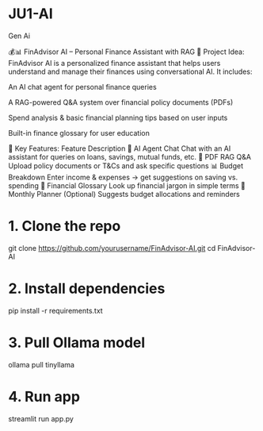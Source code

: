 # JU1-AI
Gen Ai

💰📊 FinAdvisor AI – Personal Finance Assistant with RAG
🧠 Project Idea:
FinAdvisor AI is a personalized finance assistant that helps users understand and manage their finances using conversational AI. It includes:

An AI chat agent for personal finance queries

A RAG-powered Q&A system over financial policy documents (PDFs)

Spend analysis & basic financial planning tips based on user inputs

Built-in finance glossary for user education

🔑 Key Features:
Feature	Description
🧠 AI Agent Chat	Chat with an AI assistant for queries on loans, savings, mutual funds, etc.
📄 PDF RAG Q&A	Upload policy documents or T&Cs and ask specific questions
📊 Budget Breakdown	Enter income & expenses → get suggestions on saving vs. spending
🧾 Financial Glossary	Look up financial jargon in simple terms
📅 Monthly Planner (Optional)	Suggests budget allocations and reminders

# 1. Clone the repo
git clone https://github.com/yourusername/FinAdvisor-AI.git
cd FinAdvisor-AI

# 2. Install dependencies
pip install -r requirements.txt

# 3. Pull Ollama model
ollama pull tinyllama

# 4. Run app
streamlit run app.py
